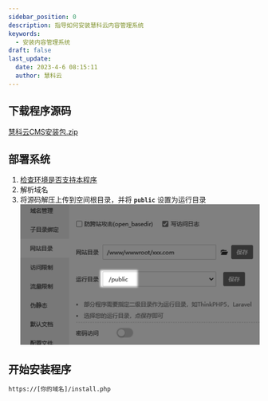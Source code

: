 ```yaml
---
sidebar_position: 0
description: 指导如何安装慧科云内容管理系统
keywords:
  - 安装内容管理系统
draft: false
last_update:
  date: 2023-4-6 08:15:11
  author: 慧科云
---
```

## 下载程序源码

[<icon icon="bi:file-earmark-zip" />慧科云CMS安装包.zip](https://cms.13aq.com/慧科云CMS-安装包.zip)

## 部署系统

1. [检查环境是否支持本程序](../../新手入门/环境配置/检查环境支持情况/)
2. 解析域名 
3. 将源码解压上传到空间根目录，并将 **`public`** 设置为运行目录
![部署系统到public.png](./images/1680739282552.png)
                            
## 开始安装程序

```html title='运行网站根目录的 install.php 文件进入安装程序'
https://[你的域名]/install.php
```                       
